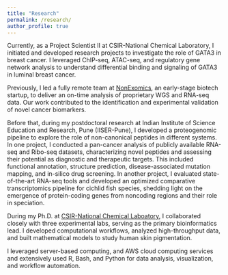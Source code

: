 ```yaml
---
title: "Research"
permalink: /research/
author_profile: true
---
```


Currently, as a Project Scientist II at CSIR-National Chemical Laboratory, I initiated and developed research projects to investigate the role of GATA3 in breast cancer. I leveraged ChIP-seq, ATAC-seq, and regulatory gene network analysis to understand differential binding and signaling of GATA3 in luminal breast cancer. 

Previously, I led a fully remote team at [NonExomics](https://nonexomics.com/), an early-stage biotech startup, to deliver an on-time analysis of proprietary WGS and RNA-seq data. Our work contributed to the identification and experimental validation of novel cancer biomarkers.

Before that, during my postdoctoral research at Indian Institute of Science Education and Research, Pune (IISER-Pune), I developed a proteogenomic pipeline to explore the role of non-canonical peptides in different systems. In one project, I conducted a pan-cancer analysis of publicly available RNA-seq and Ribo-seq datasets, characterizing novel peptides and assessing their potential as diagnostic and therapeutic targets. This included functional annotation, structure prediction, disease-associated mutation mapping, and in-silico drug screening.
	In another project, I evaluated state-of-the-art RNA-seq tools and developed an optimized comparative transcriptomics pipeline for cichlid fish species, shedding light on the emergence of protein-coding genes from noncoding regions and their role in speciation.

During my Ph.D. at [CSIR-National Chemical Laboatory](https://sites.google.com/site/biosystemsanalysis/Home), I collaborated closely with three experimental labs, serving as the primary bioinformatics lead. I developed computational workflows, analyzed high-throughput data, and built mathematical models to study human skin pigmentation.

I leveraged server-based computing, and AWS cloud computing services and extensively used R, Bash, and Python for data analysis, visualization, and workflow automation.

